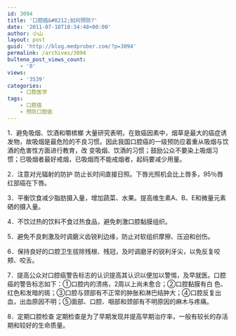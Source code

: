 ```yaml
---
id: 3094
title: '口腔癌&#8212;如何预防?'
date: '2011-07-18T18:34:48+00:00'
author: 小山
layout: post
guid: 'http://blog.medprober.com/?p=3094'
permalink: /archives/3094
bulteno_post_views_count:
    - '0'
views:
    - '3539'
categories:
    - 口腔医学
tags:
    - 口腔癌
    - 预防口腔癌
---
```


1．避免吸烟、饮酒和嚼槟榔 大量研究表明，在致癌因素中，烟草是最大的癌症诱发物，故吸烟是最危险的不良习惯。因此我国口腔癌的一级预防应着重从吸烟与饮酒的危害性方面进行教育，改 变吸烟、饮酒的习惯；鼓励公众不要染上吸烟习惯；已吸烟者最好戒烟，已吸烟而不能戒烟者，起码要减少用量。

2．注意对光辐射的防护 防止长时间直接日照。下唇光照机会比上唇多，95％唇红部癌在下唇。

3．平衡饮食减少脂肪摄入量，增加蔬菜、水果。提高维生素A、B、E和微量元素硒的摄入量。

4．不饮过热的饮料不食过热食品，避免刺激口腔黏膜组织。

5．避免不良刺激及时调磨义齿锐利边缘，防止对软组织摩擦、压迫和创伤。

6．保持良好的口腔卫生拔除残根、残冠，及时调磨牙的锐利牙尖，以免反复咬颊、咬舌。

7．提高公众对口腔癌警告标志的认识提高其认识以便加以警惕，及早就医。口腔癌的警告标志如下：①口腔内的溃疡，2周以上尚未愈合；②口腔黏膜有白 色、红色和发暗的斑；③口腔与颈部有不正常的肿胀和淋巴结肿大；④口腔反复出血，出血原因不明；⑤面部、口腔、咽部和颈部有不明原因的麻木与疼痛。

8．定期口腔检查 定期检查是为了早期发现并提高早期治疗率，一般有较长的存活期和较好的生命质量。